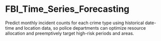 # FBI_Time_Series_Forecasting
Predict monthly incident counts for each crime type using historical date-time and location data, so police departments can optimize resource allocation and preemptively target high-risk periods and areas.

